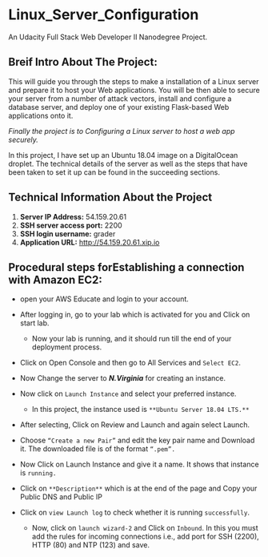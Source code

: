 # Linux_Server_Configuration
An Udacity Full Stack Web Developer II Nanodegree Project.

## Breif Intro About The Project:
This  will guide you through the steps to make  a installation of a Linux server and prepare it to host your Web applications. You will be then able to secure your server from a number of attack vectors, install and configure a database server, and deploy one of your existing Flask-based Web applications onto it.

*Finally the project is to  Configuring a Linux server to host a web app securely.*

In this project, I have set up an Ubuntu 18.04 image on a DigitalOcean droplet. The technical details of the server as well as the steps that have been taken to set it up can be found in the succeeding sections.

## Technical Information About the Project

1. **Server IP Address:** 54.159.20.61
2. **SSH server access port:** 2200
3. **SSH login username:** grader
4. **Application URL:** http://54.159.20.61.xip.io

## Procedural steps forEstablishing a connection with Amazon EC2:

- open your AWS Educate and login to your account.

- After logging in, go to your lab which is activated for you and Click on start lab.
   - Now your lab is running, and it should run till the end of your deployment process.
   
- Click on Open Console and then go to All Services and `Select EC2`.

- Now Change the server to  **_N.Virginia_** for creating an instance.

- Now click on `Launch Instance` and select your preferred instance.
   - In this project, the instance used is `**Ubuntu Server 18.04 LTS.**`
   
- After selecting, Click on Review and Launch and again select Launch.

- Choose `“Create a new Pair”` and edit the key pair name and Download it. The downloaded file is of the format `“.pem”.`

- Now Click on Launch Instance and give it a name. It shows that instance is `running.`

- Click on `**Description**` which is at the end of the page and Copy your Public DNS and Public IP

- Click on `view Launch log` to check whether it is running `successfully`.
  - Now, click on `launch wizard-2` and Click on `Inbound`. In this you must add the rules for incoming connections i.e., add port for SSH (2200), HTTP (80) and NTP (123) and save.
